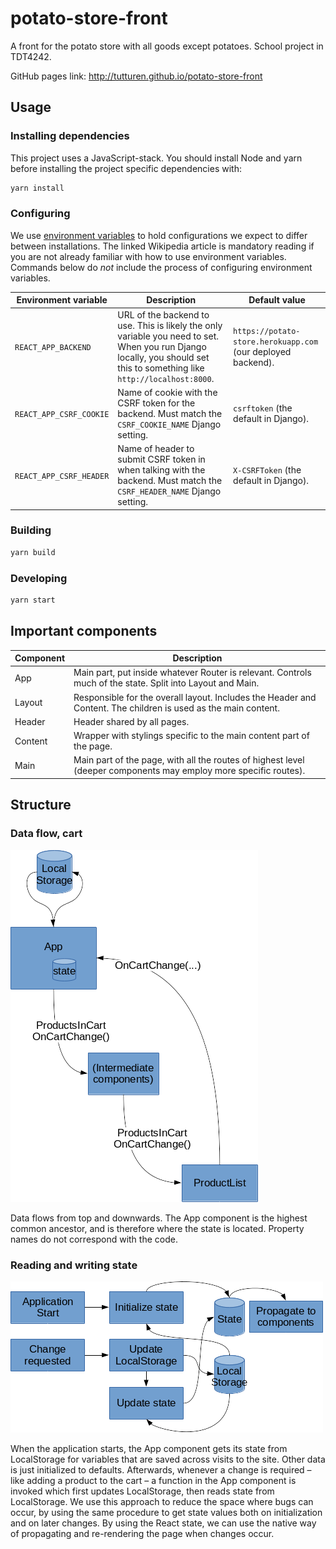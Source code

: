# potato-store-front
A front for the potato store with all goods except potatoes. School project in TDT4242.

GitHub pages link: http://tutturen.github.io/potato-store-front

## Usage

### Installing dependencies

This project uses a JavaScript-stack. You should install Node and yarn before installing the project specific dependencies with:

```sh
yarn install
```

### Configuring

We use [environment variables](https://en.wikipedia.org/wiki/Environment_variable) to hold configurations we expect to differ between installations. The linked Wikipedia article is mandatory reading if you are not already familiar with how to use environment variables. Commands below do _not_ include the process of configuring environment variables.

Environment variable | Description | Default value
---------------------|-------------|--------------
`REACT_APP_BACKEND` | URL of the backend to use. This is likely the only variable you need to set. When you run Django locally, you should set this to something like `http://localhost:8000`. | `https://potato-store.herokuapp.com` (our deployed backend).
`REACT_APP_CSRF_COOKIE` | Name of cookie with the CSRF token for the backend. Must match the `CSRF_COOKIE_NAME` Django setting. | `csrftoken` (the default in Django). 
`REACT_APP_CSRF_HEADER` | Name of header to submit CSRF token in when talking with the backend. Must match the `CSRF_HEADER_NAME` Django setting. | `X-CSRFToken` (the default in Django).



### Building

```sh
yarn build
```

### Developing

```sh
yarn start
```

## Important components

Component | Description
----------|------------
App | Main part, put inside whatever Router is relevant. Controls much of the state. Split into Layout and Main.
Layout | Responsible for the overall layout. Includes the Header and Content. The children is used as the main content.
Header | Header shared by all pages.
Content | Wrapper with stylings specific to the main content part of the page.
Main | Main part of the page, with all the routes of highest level (deeper components may employ more specific routes).

## Structure

### Data flow, cart

![Diagram showing how props and changes to state are delegated](docs/cart-data-flow.png)

Data flows from top and downwards. The App component is the highest common ancestor, and is therefore where the state is located. Property names do not correspond with the code.

### Reading and writing state

![Diagram showing how the App component reads its state from LocalStorage at initialization, and then makes changes to LocalStorage when needed and updates its state from LocalStorage.](docs/cart-data-timeline.png)

When the application starts, the App component gets its state from LocalStorage for variables that are saved across visits to the site. Other data is just initialized to defaults. Afterwards, whenever a change is required – like adding a product to the cart – a function in the App component is invoked which first updates LocalStorage, then reads state from LocalStorage. We use this approach to reduce the space where bugs can occur, by using the same procedure to get state values both on initialization and on later changes. By using the React state, we can use the native way of propagating and re-rendering the page when changes occur.

